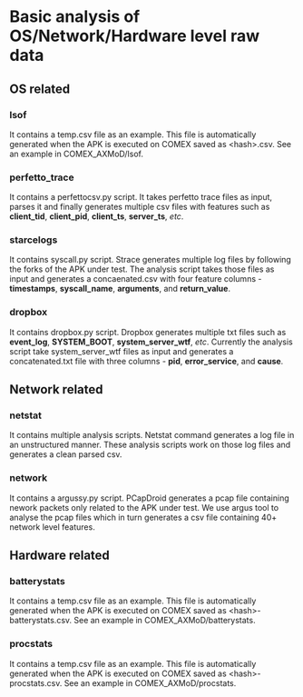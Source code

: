 # Basic analysis of OS/Network/Hardware level raw data

## OS related

### lsof
It contains a temp.csv file as an example. This file is automatically generated when the APK is executed on COMEX saved as &lt;hash&gt;.csv. See an example in COMEX_AXMoD/lsof.

### perfetto_trace
It contains a perfettocsv.py script. It takes perfetto trace files as input, parses it and finally generates multiple csv files with features such as **client_tid**, **client_pid**, **client_ts**, **server_ts**, *etc*.

### starcelogs
It contains syscall.py script. Strace generates multiple log files by following the forks of the APK under test. The analysis script takes those files as input and generates a concaenated.csv with four feature columns - **timestamps**, **syscall_name**, **arguments**, and **return_value**.

### dropbox
It contains dropbox.py script. Dropbox generates multiple txt files such as **event_log**, **SYSTEM_BOOT**, **system_server_wtf**, *etc*. Currently the analysis script take system_server_wtf files as input and generates a concatenated.txt file with three columns - **pid**, **error_service**, and **cause**. 

## Network related

### netstat
It contains multiple analysis scripts. Netstat command generates a log file in an unstructured manner. These analysis scripts work on those log files and generates a clean parsed csv.

### network
It contains a argussy.py script. PCapDroid generates a pcap file containing nework packets only related to the APK under test. We use argus tool to analyse the pcap files which in turn generates a csv file containing 40+ network level features.

## Hardware related

### batterystats
It contains a temp.csv file as an example. This file is automatically generated when the APK is executed on COMEX saved as &lt;hash&gt;-batterystats.csv. See an example in COMEX_AXMoD/batterystats.

### procstats
It contains a temp.csv file as an example. This file is automatically generated when the APK is executed on COMEX saved as &lt;hash&gt;-procstats.csv. See an example in COMEX_AXMoD/procstats.

